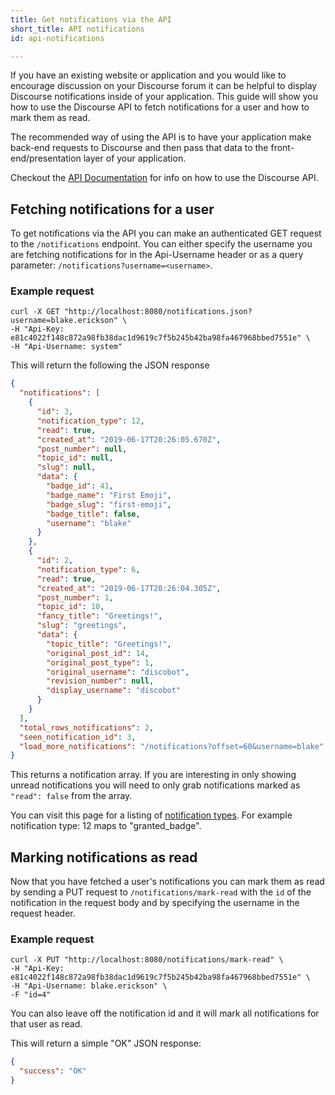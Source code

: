 ```yaml
---
title: Get notifications via the API
short_title: API notifications
id: api-notifications

---
```

If you have an existing website or application and you would like to encourage discussion on your Discourse forum it can be helpful to display Discourse notifications inside of your application. This guide will show you how to use the Discourse API to fetch notifications for a user and how to mark them as read.

The recommended way of using the API is to have your application make back-end requests to Discourse and then pass that data to the front-end/presentation layer of your application.

Checkout the [API Documentation](https://meta.discourse.org/t/discourse-api-documentation/22706) for info on how to use the Discourse API.

## Fetching notifications for a user

To get notifications via the API you can make an authenticated GET request to the `/notifications` endpoint. You can either specify the username you are fetching notifications for in the Api-Username header or as a query parameter: `/notifications?username=<username>`.

### Example request

``` text
curl -X GET "http://localhost:8080/notifications.json?username=blake.erickson" \ 
-H "Api-Key: e81c4022f148c872a98fb38dac1d9619c7f5b245b42ba98fa467968bbed7551e" \ 
-H "Api-Username: system"
```

This will return the following the JSON response

``` json
{
  "notifications": [
    {
      "id": 3,
      "notification_type": 12,
      "read": true,
      "created_at": "2019-06-17T20:26:05.670Z",
      "post_number": null,
      "topic_id": null,
      "slug": null,
      "data": {
        "badge_id": 41,
        "badge_name": "First Emoji",
        "badge_slug": "first-emoji",
        "badge_title": false,
        "username": "blake"
      }
    },
    {
      "id": 2,
      "notification_type": 6,
      "read": true,
      "created_at": "2019-06-17T20:26:04.305Z",
      "post_number": 1,
      "topic_id": 10,
      "fancy_title": "Greetings!",
      "slug": "greetings",
      "data": {
        "topic_title": "Greetings!",
        "original_post_id": 14,
        "original_post_type": 1,
        "original_username": "discobot",
        "revision_number": null,
        "display_username": "discobot"
      }
    }
  ],
  "total_rows_notifications": 2,
  "seen_notification_id": 3,
  "load_more_notifications": "/notifications?offset=60&username=blake"
}
```

This returns a notification array. If you are interesting in only showing unread notifications you will need to only grab notifications marked as `"read": false` from the array.

You can visit this page for a listing of [notification types](https://github.com/discourse/discourse/blob/master/app/models/notification.rb#L46-L69). For example notification type: 12 maps to "granted_badge".

## Marking notifications as read

Now that you have fetched a user's notifications you can mark them as read by sending a PUT request to `/notifications/mark-read` with the `id` of the notification in the request body and by specifying the username in the request header.

### Example request

``` text
curl -X PUT "http://localhost:8080/notifications/mark-read" \ 
-H "Api-Key: e81c4022f148c872a98fb38dac1d9619c7f5b245b42ba98fa467968bbed7551e" \
-H "Api-Username: blake.erickson" \
-F "id=4"
```

You can also leave off the notification id and it will mark all notifications for that user as read.

This will return a simple "OK" JSON response:

``` json
{
  "success": "OK"
}
```
